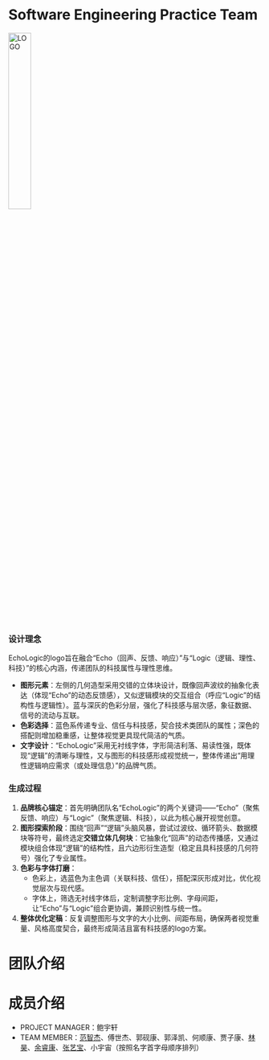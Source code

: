 # Software Engineering Practice Team

<img width="30%" alt="LOGO" src="https://github.com/user-attachments/assets/9b2c5b96-538a-4699-93fd-e070cbd906fd" />

### 设计理念
EchoLogic的logo旨在融合“Echo（回声、反馈、响应）”与“Logic（逻辑、理性、科技）”的核心内涵，传递团队的科技属性与理性思维。
- **图形元素**：左侧的几何造型采用交错的立体块设计，既像回声波纹的抽象化表达（体现“Echo”的动态反馈感），又似逻辑模块的交互组合（呼应“Logic”的结构性与逻辑性）。蓝与深灰的色彩分层，强化了科技感与层次感，象征数据、信号的流动与互联。
- **色彩选择**：蓝色系传递专业、信任与科技感，契合技术类团队的属性；深色的搭配则增加稳重感，让整体视觉更具现代简洁的气质。
- **文字设计**：“EchoLogic”采用无衬线字体，字形简洁利落、易读性强，既体现“逻辑”的清晰与理性，又与图形的科技感形成视觉统一，整体传递出“用理性逻辑响应需求（或处理信息）”的品牌气质。


### 生成过程
1. **品牌核心锚定**：首先明确团队名“EchoLogic”的两个关键词——“Echo”（聚焦反馈、响应）与“Logic”（聚焦逻辑、科技），以此为核心展开视觉创意。
2. **图形探索阶段**：围绕“回声”“逻辑”头脑风暴，尝试过波纹、循环箭头、数据模块等符号，最终选定**交错立体几何块**：它抽象化“回声”的动态传播感，又通过模块组合体现“逻辑”的结构性，且六边形衍生造型（稳定且具科技感的几何符号）强化了专业属性。
3. **色彩与字体打磨**：
   - 色彩上，选蓝色为主色调（关联科技、信任），搭配深灰形成对比，优化视觉层次与现代感。
   - 字体上，筛选无衬线字体后，定制调整字形比例、字母间距，让“Echo”与“Logic”组合更协调，兼顾识别性与统一性。
4. **整体优化定稿**：反复调整图形与文字的大小比例、间距布局，确保两者视觉重量、风格高度契合，最终形成简洁且富有科技感的logo方案。

# 团队介绍


# 成员介绍
- PROJECT MANAGER：鲍宇轩
- TEAM MEMBER：[范智杰](members\102301340范智杰\个人简介.md)、傅世杰、郭砚康、郭泽凯、何顺康、贾子康、[林昊](members\102301328林昊\README.md)、[余睿康](members\102301316-余睿康\hambertier.md)、[张艺宝](members\102301311张艺宝\个人简介.md)、小宇宙（按照名字首字母顺序排列）
